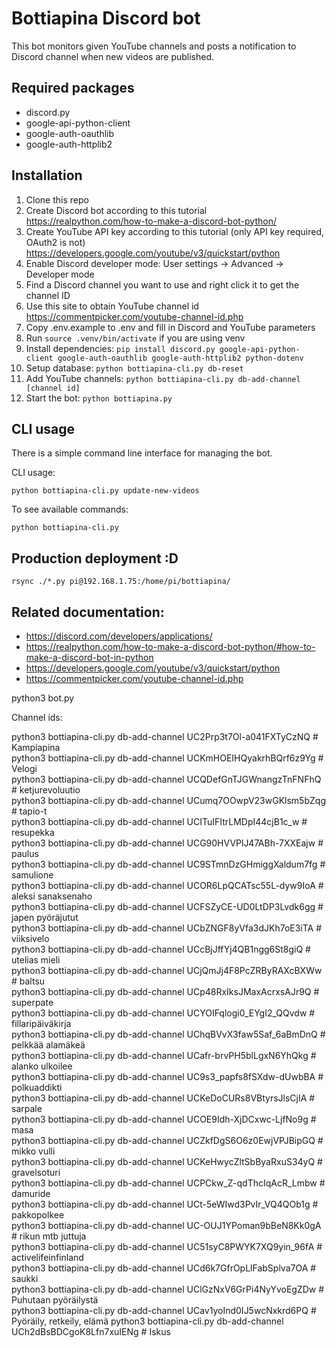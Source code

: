 # Bottiapina Discord bot

This bot monitors given YouTube channels and posts a notification to Discord channel when new videos are published.

## Required packages

- discord.py
- google-api-python-client
- google-auth-oauthlib
- google-auth-httplib2

## Installation

1. Clone this repo
1. Create Discord bot according to this tutorial https://realpython.com/how-to-make-a-discord-bot-python/
1. Create YouTube API key according to this tutorial (only API key required, OAuth2 is not) https://developers.google.com/youtube/v3/quickstart/python
1. Enable Discord developer mode: User settings -> Advanced -> Developer mode
1. Find a Discord channel you want to use and right click it to get the channel ID
1. Use this site to obtain YouTube channel id https://commentpicker.com/youtube-channel-id.php
1. Copy .env.example to .env and fill in Discord and YouTube parameters
1. Run `source .venv/bin/activate` if you are using venv
1. Install dependencies: `pip install discord.py google-api-python-client google-auth-oauthlib google-auth-httplib2 python-dotenv`
1. Setup database: `python bottiapina-cli.py db-reset`
1. Add YouTube channels: `python bottiapina-cli.py db-add-channel [channel id]`
1. Start the bot: `python bottiapina.py`

## CLI usage

There is a simple command line interface for managing the bot.

CLI usage:

`python bottiapina-cli.py update-new-videos`

To see available commands:

`python bottiapina-cli.py`

## Production deployment :D

`rsync ./*.py pi@192.168.1.75:/home/pi/bottiapina/`

## Related documentation:

- https://discord.com/developers/applications/
- https://realpython.com/how-to-make-a-discord-bot-python/#how-to-make-a-discord-bot-in-python
- https://developers.google.com/youtube/v3/quickstart/python
- https://commentpicker.com/youtube-channel-id.php

python3 bot.py

Channel ids:

python3 bottiapina-cli.py db-add-channel UC2Prp3t7Ol-a041FXTyCzNQ # Kampiapina  
python3 bottiapina-cli.py db-add-channel UCKmHOEIHQyakrhBQrf6z9Yg # Velogi  
python3 bottiapina-cli.py db-add-channel UCQDefGnTJGWnangzTnFNFhQ # ketjurevoluutio  
python3 bottiapina-cli.py db-add-channel UCumq7OOwpV23wGKlsm5bZqg # tapio-t  
python3 bottiapina-cli.py db-add-channel UCITuIFItrLMDpI44cjB1c_w # resupekka  
python3 bottiapina-cli.py db-add-channel UCG90HVVPlJ47ABh-7XXEajw # paulus  
python3 bottiapina-cli.py db-add-channel UC9STmnDzGHmiggXaldum7fg # samulione  
python3 bottiapina-cli.py db-add-channel UCOR6LpQCATsc55L-dyw9IoA # aleksi sanaksenaho  
python3 bottiapina-cli.py db-add-channel UCFSZyCE-UD0LtDP3Lvdk6gg # japen pyöräjutut  
python3 bottiapina-cli.py db-add-channel UCbZNGF8yVfa3dJKh7oE3iTA # viiksivelo  
python3 bottiapina-cli.py db-add-channel UCcBjJffYj4QB1ngg6St8giQ # utelias mieli  
python3 bottiapina-cli.py db-add-channel UCjQmJj4F8PcZRByRAXcBXWw # baltsu  
python3 bottiapina-cli.py db-add-channel UCp48RxIksJMaxAcrxsAJr9Q # superpate  
python3 bottiapina-cli.py db-add-channel UCYOIFqlogi0_EYgI2_QQvdw # fillaripäiväkirja  
python3 bottiapina-cli.py db-add-channel UChqBVvX3faw5Saf_6aBmDnQ # pelkkää alamäkeä  
python3 bottiapina-cli.py db-add-channel UCafr-brvPH5blLgxN6YhQkg # alanko ulkoilee  
python3 bottiapina-cli.py db-add-channel UC9s3_papfs8fSXdw-dUwbBA # polkuaddikti  
python3 bottiapina-cli.py db-add-channel UCKeDoCURs8VBtyrsJlsCjIA # sarpale  
python3 bottiapina-cli.py db-add-channel UCOE9Idh-XjDCxwc-LjfNo9g # masa  
python3 bottiapina-cli.py db-add-channel UCZkfDgS6O6z0EwjVPJBipGQ # mikko vulli  
python3 bottiapina-cli.py db-add-channel UCKeHwycZltSbByaRxuS34yQ # gravelsoturi  
python3 bottiapina-cli.py db-add-channel UCPCkw_Z-qdThcIqAcR_Lmbw # damuride  
python3 bottiapina-cli.py db-add-channel UCt-5eWIwd3PvIr_VQ4QOb1g # pakkopolkee  
python3 bottiapina-cli.py db-add-channel UC-OUJ1YPoman9bBeN8Kk0gA # rikun mtb juttuja  
python3 bottiapina-cli.py db-add-channel UC51syC8PWYK7XQ9yin_96fA # activelifeinfinland  
python3 bottiapina-cli.py db-add-channel UCd6k7GfrOpLlFabSplva7OA # saukki  
python3 bottiapina-cli.py db-add-channel UClGzNxV6GrPi4NyYvoEgZDw # Puhutaan pyöräilystä  
python3 bottiapina-cli.py db-add-channel UCav1yoInd0IJ5wcNxkrd6PQ # Pyöräily, retkeily, elämä
python3 bottiapina-cli.py db-add-channel UCh2dBsBDCgoK8Lfn7xuIENg # Iskus
